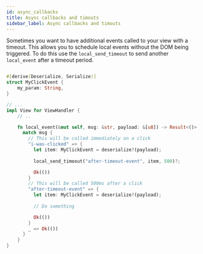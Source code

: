 ```yaml
---
id: async_callbacks
title: Async callbacks and timouts
sidebar_label: Async callbacks and timouts
---
```


Sometimes you want to have additional events called to your view with a timeout. This allows you to schedule local events without the DOM being triggered. To do this use the `local_send_timeout` to send another `local_event` after a timeout period.

```rust

#[derive(Deserialize, Serialize)]
struct MyClickEvent {
    my_param: String,
}

// ...
impl View for ViewHandler {
    // ..

    fn local_event(&mut self, msg: &str, payload: &[u8]) -> Result<()> {
      match msg {
        // This will be called immediately on a click
        "i-was-clicked" => {
          let item: MyClickEvent = deserialize?(payload);
          
          local_send_timeout("after-timeout-event", item, 500)?;

          Ok(())
        }
        // This will be called 500ms after a click
        "after-timeout-event" => {
          let item: MyClickEvent = deserialize?(payload);
          
          // Do something

          Ok(())
        }
        _ => Ok(())
      }
    }
}
```